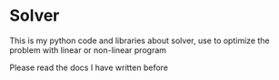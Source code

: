 # Solver

This is my python code and libraries about solver, use to optimize the problem with linear or non-linear program 

Please read the docs I have written before
